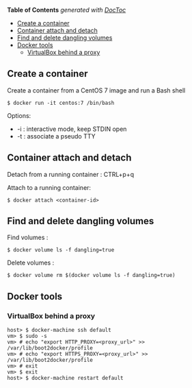 <!-- START doctoc generated TOC please keep comment here to allow auto update -->
<!-- DON'T EDIT THIS SECTION, INSTEAD RE-RUN doctoc TO UPDATE -->
**Table of Contents**  *generated with [DocToc](https://github.com/thlorenz/doctoc)*

- [Create a container](#create-a-container)
- [Container attach and detach](#container-attach-and-detach)
- [Find and delete dangling volumes](#find-and-delete-dangling-volumes)
- [Docker tools](#docker-tools)
  - [VirtualBox behind a proxy](#virtualbox-behind-a-proxy)

<!-- END doctoc generated TOC please keep comment here to allow auto update -->

## Create a container

Create a container from a CentOS 7 image and run a Bash shell

    $ docker run -it centos:7 /bin/bash

Options:
* -i : interactive mode, keep STDIN open
* -t : associate a pseudo TTY

## Container attach and detach

Detach from a running container : CTRL+p+q

Attach to a running container:

    $ docker attach <container-id>

## Find and delete dangling volumes

Find volumes :

    $ docker volume ls -f dangling=true

Delete volumes : 

    $ docker volume rm $(docker volume ls -f dangling=true)

## Docker tools
### VirtualBox behind a proxy

    host> $ docker-machine ssh default
    vm> $ sudo -s
    vm> # echo "export HTTP_PROXY=<proxy_url>" >> /var/lib/boot2docker/profile
    vm> # echo "export HTTPS_PROXY=<proxy_url>" >> /var/lib/boot2docker/profile
    vm> # exit
    vm> $ exit
    host> $ docker-machine restart default

